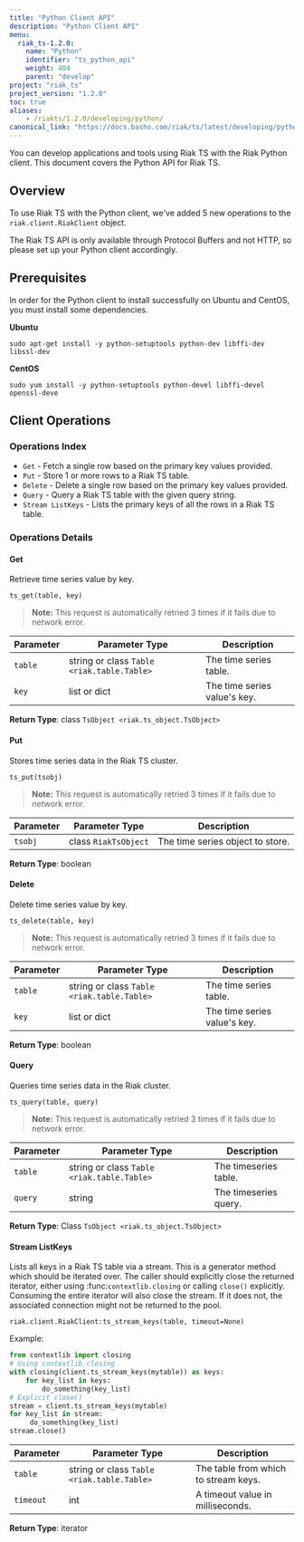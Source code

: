 ```yaml
---
title: "Python Client API"
description: "Python Client API"
menu:
  riak_ts-1.2.0:
    name: "Python"
    identifier: "ts_python_api"
    weight: 404
    parent: "develop"
project: "riak_ts"
project_version: "1.2.0"
toc: true
aliases:
    - /riakts/1.2.0/developing/python/
canonical_link: "https://docs.basho.com/riak/ts/latest/developing/python"
---
```



You can develop applications and tools using Riak TS with the Riak Python client. This document covers the Python API for Riak TS.


## Overview

To use Riak TS with the Python client, we've added 5 new operations to the `riak.client.RiakClient` object.

The Riak TS API is only available through Protocol Buffers and not HTTP, so please set up your Python client accordingly.


## Prerequisites

In order for the Python client to install successfully on Ubuntu and CentOS, you must install some dependencies.

**Ubuntu**

```
sudo apt-get install -y python-setuptools python-dev libffi-dev libssl-dev
```

**CentOS**

```
sudo yum install -y python-setuptools python-devel libffi-devel openssl-deve
```


## Client Operations

### Operations Index

 * `Get` - Fetch a single row based on the primary key values provided.
 * `Put` - Store 1 or more rows to a Riak TS table.
 * `Delete` - Delete a single row based on the primary key values provided.
 * `Query` - Query a Riak TS table with the given query string.
 * `Stream ListKeys` - Lists the primary keys of all the rows in a Riak TS table.


### Operations Details

#### Get
Retrieve time series value by key.

`ts_get(table, key)`

>**Note:** This request is automatically retried 3 times if it fails due to network error.

|Parameter| Parameter Type                             | Description                 |
|---------|--------------------------------------------|-----------------------------|
|`table`  | string or class `Table <riak.table.Table>` | The time series table.       |
|`key  `  | list or dict                               | The time series value's key. |

**Return Type**: class `TsObject <riak.ts_object.TsObject>`


#### Put
Stores time series data in the Riak TS cluster.

`ts_put(tsobj)`

>**Note:** This request is automatically retried 3 times if it fails due to network error.

|Parameter| Parameter Type       | Description                      |
|---------|----------------------|----------------------------------|
|`tsobj`  | class `RiakTsObject` | The time series object to store. |

**Return Type**: boolean


#### Delete
Delete time series value by key.

`ts_delete(table, key)`

>**Note:** This request is automatically retried 3 times if it fails due to network error.

|Parameter| Parameter Type                             | Description                 |
|---------|--------------------------------------------|-----------------------------|
|`table`  | string or class `Table <riak.table.Table>` | The time series table.       |
|`key  `  | list or dict                               | The time series value's key. |

**Return Type**: boolean


#### Query
Queries time series data in the Riak cluster.

`ts_query(table, query)`

>**Note:** This request is automatically retried 3 times if it fails due to network error.

|Parameter| Parameter Type                             | Description          |
|---------|--------------------------------------------|----------------------|
|`table`  | string or class `Table <riak.table.Table>` | The timeseries table.|
|`query`  | string                                     | The timeseries query.|

**Return Type**: Class `TsObject <riak.ts_object.TsObject>`


#### Stream ListKeys
Lists all keys in a Riak TS table via a stream. This is a
generator method which should be iterated over. The caller should explicitly close the returned iterator,
either using :func:`contextlib.closing` or calling `close()`
explicitly. Consuming the entire iterator will also close the
stream. If it does not, the associated connection might
not be returned to the pool. 

`riak.client.RiakClient:ts_stream_keys(table, timeout=None)`

Example:

```python 
from contextlib import closing
# Using contextlib.closing
with closing(client.ts_stream_keys(mytable)) as keys:
    for key_list in keys:
        do_something(key_list)
# Explicit close()
stream = client.ts_stream_keys(mytable)
for key_list in stream:
     do_something(key_list)
stream.close()
```

|Parameter| Parameter Type                             | Description                         |
|---------|--------------------------------------------|-------------------------------------|
|`table`  | string or class `Table <riak.table.Table>` | The table from which to stream keys. |
|`timeout`| int                                        | A timeout value in milliseconds.     |

**Return Type**: iterator